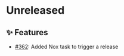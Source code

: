 # Unreleased

## ✨ Features

* [#362](https://github.com/exasol/python-toolbox/issues/362): Added Nox task to trigger a release